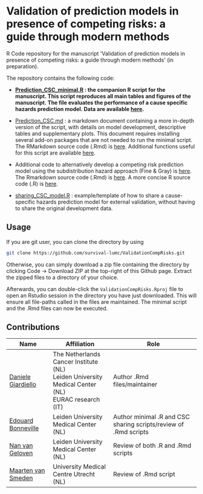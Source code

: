 # Validation of prediction models in presence of competing risks: a guide through modern methods

R Code repository for the manuscript 'Validation of prediction models in presence of competing risks: a guide through modern methods' (in preparation).

The repository contains the following code:


+ **[Prediction_CSC_minimal.R](Prediction_CSC_minimal.R) : the companion R script for the manuscript. This script reproduces all main tables and figures of the manuscript. The file evaluates the performance of a cause specific hazards prediction model. Data are available [here](https://github.com/survival-lumc/ValidationCompRisks/tree/main/Data).**

+ [Prediction_CSC.md](Prediction_CSC.md) : a markdown document containing a more in-depth version of the script, with details on model development, descriptive tables and supplementary plots. This document requires installing several add-on packages that are not needed to run the minimal script. The RMarkdown source code (.Rmd) is [here](https://github.com/survival-lumc/ValidationCompRisks/blob/main/Prediction_CSC.Rmd). Additional functions useful for this script are available [here](https://github.com/survival-lumc/ValidationCompRisks/tree/main/R). 


+	Additional code to alternatively develop a competing risk prediction model using the subdistribution hazard approach (Fine & Gray) is [here](https://github.com/survival-lumc/ValidationCompRisks/blob/main/Development_SDH.md). The Rmarkdown source code (.Rmd) is [here](https://github.com/survival-lumc/ValidationCompRisks/blob/main/Development_SDH.Rmd). A more concise R source code (.R) is [here](https://github.com/survival-lumc/ValidationCompRisks/blob/main/Development_SDH_minimal.R).

+ [sharing_CSC_model.R](sharing_CSC_model.R) : example/template of how to share a cause-specific hazards prediction model for external validation, without having to share the original development data.


## Usage

If you are git user, you can clone the directory by using

```bash
git clone https://github.com/survival-lumc/ValidationCompRisks.git
```

Otherwise, you can simply download a zip file containing the directory by clicking Code -> Download ZIP at the top-right of this Github page. Extract the zipped files to a directory of your choice.

Afterwards, you can double-click the `ValidationCompRisks.Rproj` file to open an Rstudio session in the directory you have just downloaded. This will ensure all file-paths called in the files are maintained. The minimal script and the .Rmd files can now be executed.

## Contributions

| Name                                                         | Affiliation                           | Role                                            |
| ------------------------------------------------------------ | ------------------------------------- | ----------------------------------------------- |
| [Daniele Giardiello](https://github.com/danielegiardiello/)  | The Netherlands Cancer Institute (NL) <br /> Leiden University Medical Center (NL) <br /> EURAC research (IT) | Author .Rmd files/maintainer                    |
| [Edouard Bonneville](https://www.lumc.nl/org/bds/medewerkers/1968807) | Leiden University Medical Center (NL) | Author minimal .R and CSC sharing scripts/review of .Rmd scripts |
| [Nan van Geloven](https://www.lumc.nl/org/bds/medewerkers/1216536?setlanguage=English&setcountry=en) | Leiden University Medical Center (NL) | Review of both .R and .Rmd scripts              |
| [Maarten van Smeden](https://www.umcutrecht.nl/en/research/researchers/van-smeden-maarten-m) | University Medical Centre Utrecht (NL) |Review of .Rmd script     |

